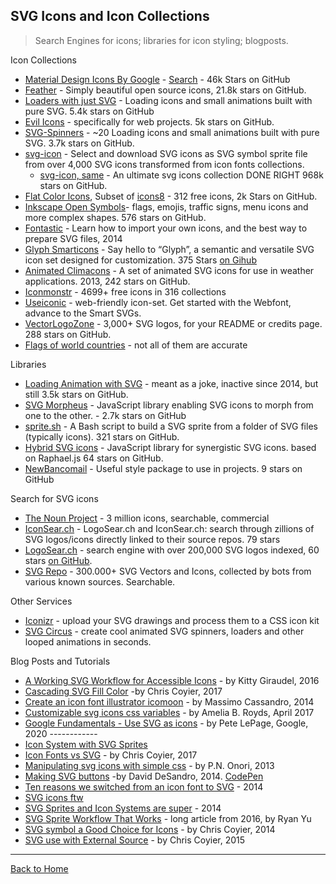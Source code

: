 ## SVG Icons and Icon Collections
> Search Engines for icons; libraries for icon styling; blogposts.

Icon Collections

* [Material Design Icons By Google](https://github.com/google/material-design-icons) -  [Search](https://fonts.google.com/icons?icon.set=Material+Icons) - 46k Stars on GitHub
* [Feather](https://feathericons.com) - Simply beautiful open source icons, 21.8k stars on GitHub.
* [Loaders with just SVG](https://samherbert.net/svg-loaders/) - Loading icons and small animations built with pure SVG. 5.4k stars on GitHub
* [Evil Icons](http://evil-icons.io/) -  specifically for web projects. 5k stars on GitHub.
* [SVG-Spinners](https://github.com/n3r4zzurr0/svg-spinners) - ~20 Loading icons and small animations built with pure SVG. 3.7k stars on GitHub.
* [svg-icon](http://leungwensen.github.io/svg-icon/) - Select and download SVG icons as SVG symbol sprite file from over 4,000 SVG icons transformed from icon fonts collections.
  * [svg-icon, same](https://github.com/leungwensen/svg-icon) - An ultimate svg icons collection DONE RIGHT 968k stars on GitHub.
* [Flat Color Icons](https://github.com/icons8/flat-color-icons), Subset of [icons8](https://icons8.com/icons/color) -  312 free icons, 2k Stars on GitHub.
* [Inkscape Open Symbols](https://github.com/PanderMusubi/inkscape-open-symbols)- flags, emojis, traffic signs, menu icons and more complex shapes. 576 stars on GitHub.
* [Fontastic](https://fontastic.me/faq) - Learn how to import your own icons, and the best way to prepare SVG files, 2014
* [Glyph Smarticons](https://glyph.smarticons.co/) - Say hello to “Glyph”, a semantic and versatile SVG icon set designed for customization. 375 Stars [on Gihub](https://github.com/frexy/glyph-iconset)
* [Animated Climacons](https://github.com/noahblon/animated-climacons) - A set of animated SVG icons for use in weather applications. 2013, 242 stars on GitHub.
* [Iconmonstr](http://iconmonstr.com/) -  4699+ free icons in 316 collections
* [Useiconic](https://useiconic.com/guides/)  - web-friendly icon-set. Get started with the Webfont, advance to the Smart SVGs.
* [VectorLogoZone](https://www.vectorlogo.zone/) - 3,000+ SVG logos, for your README or credits page. 288 stars on GitHub.
* [Flags of world countries](https://flagicons.lipis.dev/) - not all of them are accurate

Libraries

* [Loading Animation with SVG](https://github.com/jxnblk/loading) - meant as a joke,  inactive since 2014, but still 3.5k stars on GitHub.
* [SVG Morpheus](http://alexk111.github.io/SVG-Morpheus/) - JavaScript library enabling SVG icons to morph from one to the other. - 2.7k stars on GitHub
* [sprite.sh](https://github.com/edenspiekermann/sprite.sh) - A Bash script to build a SVG sprite from a folder of SVG files (typically icons). 321 stars on GitHub.
* [Hybrid SVG icons](http://hybicon.softwaretailoring.net/) -   JavaScript library for synergistic SVG icons. based on Raphael.js 64 stars on GitHub.
* [NewBancomail](http://elrumordelaluz.github.io/newbancomail/svg.html) - Useful style package to use in projects. 9 stars on GitHub

Search for SVG icons

* [The Noun Project](https://thenounproject.com/search/icons/?iconspage=1&q=panda) - 3 million icons, searchable, commercial
* [IconSear.ch](https://iconsear.ch/search.html) - LogoSear.ch and IconSear.ch: search through zillions of SVG logos/icons directly linked to their source repos. 79 stars  
* [LogoSear.ch](https://logosear.ch/search.html) - search engine with over 200,000 SVG logos indexed, 60 stars [on GitHub](https://github.com/VectorLogoZone/logosearch).
* [SVG Repo](https://www.svgrepo.com/) - 300.000+ SVG Vectors and Icons, collected by bots from various known sources. Searchable.

Other Services

* [Iconizr](https://iconizr.com/) - upload your SVG drawings and process them to a CSS icon kit
* [SVG Circus](http://svgcircus.com/) -  create cool animated SVG spinners, loaders and other looped animations in seconds.

Blog Posts and Tutorials

* [A Working SVG Workflow for Accessible Icons](http://www.sitepoint.com/a-working-svg-workflow-for-accessible-icons/) - by Kitty Giraudel, 2016
* [Cascading SVG Fill Color](https://css-tricks.com/cascading-svg-fill-color/) -by Chris Coyier, 2017
* [Create an icon font illustrator icomoon](http://www.sitepoint.com/create-an-icon-font-illustrator-icomoon/) - by Massimo Cassandro, 2014
* [Customizable svg icons css variables](https://codepen.io/AmeliaBR/post/customizable-svg-icons-css-variables) - by Amelia B. Royds, April 2017
* [Google Fundamentals - Use SVG as icons](https://web.dev/responsive-images/) - by Pete LePage, Google, 2020 ------------
* [Icon System with SVG Sprites](https://css-tricks.com/svg-sprites-use-better-icon-fonts/)
* [Icon Fonts vs SVG](https://css-tricks.com/icon-fonts-vs-svg/) - by Chris Coyier, 2017
* [Manipulating svg icons with simple css](https://webdesign.tutsplus.com/articles/manipulating-svg-icons-with-simple-css--webdesign-15694) - by P.N. Onori, 2013
* [Making SVG buttons](http://metafizzy.co/blog/making-svg-buttons/) -by David DeSandro, 2014. [CodePen](https://codepen.io/desandro/pen/azZayr/)
* [Ten reasons we switched from an icon font to SVG](http://ianfeather.co.uk/ten-reasons-we-switched-from-an-icon-font-to-svg/) - 2014
* [SVG icons ftw](http://tympanus.net/codrops/2013/11/27/svg-icons-ftw/)
* [SVG Sprites and Icon Systems are super](https://lincolnloop.com/blog/svg-sprites-and-icon-systems-are-super/) - 2014
* [SVG Sprite Workflow That Works](https://medium.com/@iamryanyu/svg-sprite-workflow-that-works-f5609d4d6144#.ycad46oe7) - long article from 2016, by Ryan Yu
* [SVG symbol a Good Choice for Icons](https://css-tricks.com/svg-symbol-good-choice-icons/) - by Chris Coyier, 2014
* [SVG use with External Source](https://css-tricks.com/svg-use-external-source/) - by Chris Coyier, 2015

---
[Back to Home](https://github.com/knbknb/awesome-svg)
